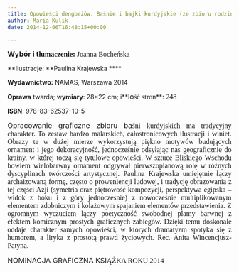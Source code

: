 ```yaml
---
title: Opowieści dengbeżów. Baśnie i bajki kurdyjskie (ze zbioru rodziny Calîl)
author: Maria Kulik
date: 2014-12-06T16:48:15+00:00

---
```

**<span style="font-size: medium;">Wybór i t</span><span style="font-family: Calibri; font-size: medium;"><span style="font-family: Calibri; font-size: medium;"><span lang="P">łumaczenie: </span></span></span>**<span style="font-family: Calibri; font-size: medium;"><span style="font-family: Calibri; font-size: medium;">Joanna Bocheńska</span></span>

**Ilustracje: **Paulina Krajewska ****

**Wydawnictwo:** NAMAS, Warszawa 2014

**Oprawa** twarda; w**ymiary**: 28&#215;22 cm; i**<span style="font-size: medium;">lo</span><span style="font-family: Calibri; font-size: medium;"><span style="font-family: Calibri; font-size: medium;"><span lang="P">ść stron</span></span></span>**<span style="font-family: Calibri; font-size: medium;"><span style="font-family: Calibri; font-size: medium;">: 248</span></span>

**ISBN**: 978-83-62537-10-5

<p align="JUSTIFY">
  <span style="font-size: medium;">Opracowanie graficzne zbioru ba</span><span style="font-family: Calibri; font-size: medium;"><span style="font-family: Calibri; font-size: medium;"><span lang="P">śni kurdyjskich ma tradycyjny charakter. To zestaw bardzo malarskich, całostronicowych ilustracji i winiet. Obrazy te w dużej mierze wykorzystują piękno motywów budujących ornament i jego dekoracyjność, jednocześnie odsyłając nas geograficznie do krainy, w której toczą się tytułowe opowieści. W sztuce Bliskiego Wschodu bowiem wielobarwny ornament odgrywał pierwszoplanową rolę w różnych dyscyplinach twórczości artystycznej. Paulina Krajewska umiejętnie łączy archaizowaną formę, często o proweniencji ludowej, i tradycję obrazowania z tej części Azji (symetria oraz piętrowość kompozycji, perspektywa egipska – widok z boku i z góry jednocześnie) z nowocześnie multiplikowanym elementem zdobniczym i kolażowym spajaniem elementów przedstawienia. Z ogromnym wyczuciem łączy poetyczność swobodnej plamy barwnej z efektem komicznym prostych graficznych zabiegów. Dzięki temu doskonale oddaje charakter samych opowieści, w których dramatyzm spotyka się z humorem, a liryka z prostotą prawd życiowych. Rec. Anita Wincencjusz-Patyna.</span></span></span>
<p align="JUSTIFY">
  <span style="font-size: medium;">NOMINACJA GRAFICZNA KSI</span><span style="font-family: Calibri; font-size: medium;"><span style="font-family: Calibri; font-size: medium;"><span lang="P">ĄŻKA ROKU 2014</span></span></span>
 
